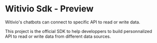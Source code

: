 # Witivio Sdk - Preview
Witivio's chatbots can connect to specific API to read or write data.

This project is the official SDK to help developpers to build  personnalized API to read or write data from different data sources.

